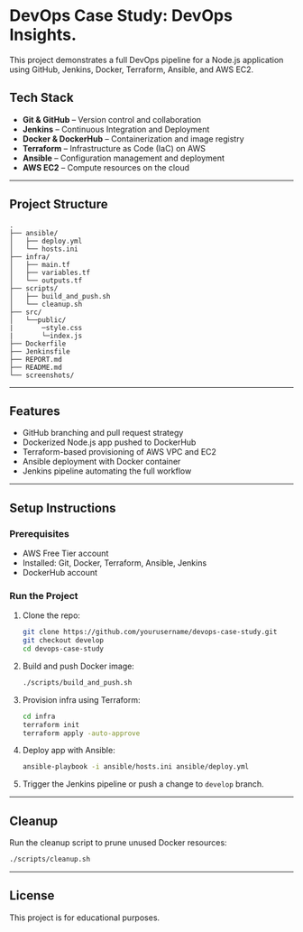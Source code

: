 # DevOps Case Study: DevOps Insights.

This project demonstrates a full DevOps pipeline for a Node.js application using GitHub, Jenkins, Docker, Terraform, Ansible, and AWS EC2.

## Tech Stack

- **Git & GitHub** – Version control and collaboration
- **Jenkins** – Continuous Integration and Deployment
- **Docker & DockerHub** – Containerization and image registry
- **Terraform** – Infrastructure as Code (IaC) on AWS
- **Ansible** – Configuration management and deployment
- **AWS EC2** – Compute resources on the cloud

---

## Project Structure

```
.
├── ansible/
│   ├── deploy.yml
│   └── hosts.ini
├── infra/
│   ├── main.tf
│   ├── variables.tf
│   └── outputs.tf
├── scripts/
│   ├── build_and_push.sh
│   └── cleanup.sh
├── src/
│   └──public/
|       ─style.css
|       └─index.js
├── Dockerfile
├── Jenkinsfile
├── REPORT.md
├── README.md
└── screenshots/
```

---

## Features

- GitHub branching and pull request strategy
- Dockerized Node.js app pushed to DockerHub
- Terraform-based provisioning of AWS VPC and EC2
- Ansible deployment with Docker container
- Jenkins pipeline automating the full workflow

---

## Setup Instructions

### Prerequisites

- AWS Free Tier account
- Installed: Git, Docker, Terraform, Ansible, Jenkins
- DockerHub account

### Run the Project

1. Clone the repo:
   ```bash
   git clone https://github.com/yourusername/devops-case-study.git
   git checkout develop
   cd devops-case-study
   ```

2. Build and push Docker image:
   ```bash
   ./scripts/build_and_push.sh
   ```

3. Provision infra using Terraform:
   ```bash
   cd infra
   terraform init
   terraform apply -auto-approve
   ```

4. Deploy app with Ansible:
   ```bash
   ansible-playbook -i ansible/hosts.ini ansible/deploy.yml
   ```

5. Trigger the Jenkins pipeline or push a change to `develop` branch.

---


## Cleanup

Run the cleanup script to prune unused Docker resources:
```bash
./scripts/cleanup.sh
```

---

## License

This project is for educational purposes.
